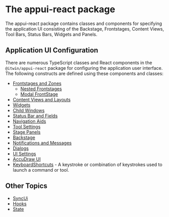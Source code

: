 # The appui-react package

The appui-react package contains classes and components for specifying the application UI consisting of the
Backstage, Frontstages, Content Views, Tool Bars, Status Bars, Widgets and Panels.

## Application UI Configuration

There are numerous TypeScript classes and React components in the `@itwin/appui-react` package for configuring the application user interface.
The following constructs are defined using these components and classes:

- [Frontstages and Zones](./Frontstages.md)
  - [Nested Frontstages](./NestedFrontstage.md)
  - [Modal FrontStage](./ModalFrontstage.md)
- [Content Views and Layouts](./ContentViews.md)
- [Widgets](./Widgets.md)
- [Child Windows](./ChildWindows.md)
- [Status Bar and Fields](./StatusBar.md)
- [Navigation Aids](./NavigationAids.md)
- [Tool Settings](./ToolSettings.md)
- [Stage Panels](./StagePanels.md)
- [Backstage](./Backstage.md)
- [Notifications and Messages](./Notifications.md)
- [Dialogs](./Dialogs.md)
- [UI Settings](./UiSettings.md)
- [AccuDraw UI](./AccuDraw.md)
- [KeyboardShortcuts]($appui-react:KeyboardShortcut) - A keystroke or combination of keystrokes used to launch a command or tool.

## Other Topics

- [SyncUi](./SyncUi.md)
- [Hooks](./Hooks.md)
- [State](./State.md)
